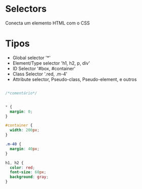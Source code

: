 # Selectors

Conecta um elemento HTML com o CSS

# Tipos

* Global selector '*'
* Element/Type selector 'h1, h2, p, div'
* ID Selector '#box, #container'
* Class Selector '.red, .m-4'
* Attribute selector, Pseudo-class, Pseudo-element, e outros

```css

/*comentário*/


* {
  margin: 0;
}

#container {
  width: 200px;
}

.m-40 {
  margin: 40px;
}

h1, h2 {
  color: red;
  font-size: 60px;
  background: gray;
}

```